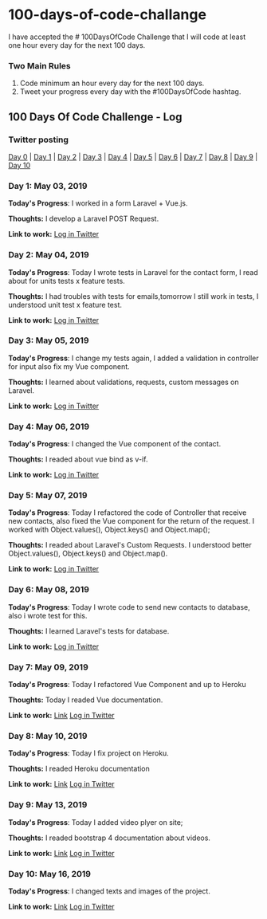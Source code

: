 # 100-days-of-code-challange
I have accepted the # 100DaysOfCode Challenge that I will code at least one hour every day for the next 100 days.

### Two Main Rules
1.  Code minimum an hour every day for the next 100 days.
2.  Tweet your progress every day with the #100DaysOfCode hashtag.

## 100 Days Of Code Challenge - Log

### Twitter posting
[Day 0](https://twitter.com/FabioVanderlei/status/1124179851311747072?s=20) | [Day 1](https://twitter.com/FabioVanderlei/status/1124180160008396800?s=20) | [Day 2](https://twitter.com/FabioVanderlei/status/1124560571930693632?s=20) | [Day 3](https://twitter.com/FabioVanderlei/status/1125133091943649281) | [Day 4](https://twitter.com/FabioVanderlei/status/1125592935133630465) | [Day 5](https://twitter.com/FabioVanderlei/status/1125804781421912065) | [Day 6](https://twitter.com/FabioVanderlei/status/1126225947752005635) | [Day 7](https://twitter.com/FabioVanderlei/status/1126565335501541381?s=20) | [Day 8](https://twitter.com/FabioVanderlei/status/1126696585159512064?s=20) | [Day 9](https://twitter.com/FabioVanderlei/status/1128128417923305472) | [Day 10](https://twitter.com/FabioVanderlei/status/1129217842463805441?s=20) 


### Day 1: May 03, 2019
**Today's Progress**: I worked in a form Laravel + Vue.js.

**Thoughts:** I develop a Laravel POST Request.

**Link to work:** [Log in Twitter](https://twitter.com/FabioVanderlei/status/1124180160008396800?s=20)
 
### Day 2: May 04, 2019
**Today's Progress**: Today I wrote tests in Laravel for the contact form, I read about for units tests x feature tests.

**Thoughts:** I had troubles with tests for emails,tomorrow I still work in tests, I understood unit test x feature test.

**Link to work:** [Log in Twitter](https://twitter.com/FabioVanderlei/status/1124560571930693632?s=20)

### Day 3: May 05, 2019
**Today's Progress**: I change my tests again, I added a validation in controller for input also fix my Vue component.

**Thoughts:** I learned about validations, requests, custom messages on Laravel.

**Link to work:** [Log in Twitter](https://twitter.com/FabioVanderlei/status/1125133091943649281)

### Day 4: May 06, 2019
**Today's Progress**: I changed the Vue component of the contact.

**Thoughts:** I readed about vue bind as v-if.

**Link to work:** [Log in Twitter](https://twitter.com/FabioVanderlei/status/1125592935133630465)

### Day 5: May 07, 2019
**Today's Progress**: Today I refactored the code of Controller that receive new contacts, also fixed the Vue component for the return of the request. I worked with Object.values(), Object.keys() and Object.map();

**Thoughts:** I readed about Laravel's Custom Requests. I understood better Object.values(), Object.keys() and Object.map().

**Link to work:** [Log in Twitter](https://twitter.com/FabioVanderlei/status/1125804781421912065)

### Day 6: May 08, 2019
**Today's Progress**: Today I wrote code to send new contacts to database, also i wrote test for this.

**Thoughts:** I learned Laravel's tests for database.

**Link to work:** [Log in Twitter](https://twitter.com/FabioVanderlei/status/1126225947752005635)

### Day 7: May 09, 2019
**Today's Progress**: Today I refactored Vue Component and up to Heroku

**Thoughts:** Today I readed Vue documentation.

**Link to work:** [Link](https://site-fernando-campos.herokuapp.com/) [Log in Twitter](https://twitter.com/FabioVanderlei/status/1126565335501541381?s=20)

### Day 8: May 10, 2019
**Today's Progress**: Today I fix project on Heroku.

**Thoughts:** I readed Heroku documentation

**Link to work:** [Link](https://site-fernando-campos.herokuapp.com/) [Log in Twitter](https://twitter.com/FabioVanderlei/status/1126696585159512064?s=20)

### Day 9: May 13, 2019
**Today's Progress**: Today I added video plyer on site;

**Thoughts:** I readed bootstrap 4 documentation about videos.

**Link to work:** [Link](https://site-fernando-campos.herokuapp.com/) [Log in Twitter](https://twitter.com/FabioVanderlei/status/1128128417923305472)

### Day 10: May 16, 2019
**Today's Progress**: I changed texts and images of the project.

**Link to work:** [Link](https://site-fernando-campos.herokuapp.com/) [Log in Twitter](https://twitter.com/FabioVanderlei/status/1129217842463805441?s=20)
